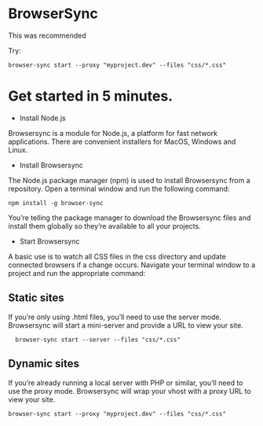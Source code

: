 # BrowserSync

This was recommended

Try:

    browser-sync start --proxy "myproject.dev" --files "css/*.css"


# Get started in 5 minutes.

* Install Node.js

Browsersync is a module for Node.js, a platform for fast network applications. There are convenient installers for MacOS, Windows and Linux.

* Install Browsersync

The Node.js package manager (npm) is used to install Browsersync from a repository. Open a terminal window and run the following command:

    npm install -g browser-sync


You’re telling the package manager to download the Browsersync files and install them globally so they’re available to all your projects.

* Start Browsersync

A basic use is to watch all CSS files in the css directory and update connected browsers if a change occurs. Navigate your terminal window to a project and run the appropriate command:

## Static sites

If you’re only using .html files, you’ll need to use the server mode. Browsersync will start a mini-server and provide a URL to view your site.

      browser-sync start --server --files "css/*.css"

## Dynamic sites

If you’re already running a local server with PHP or similar, you’ll need to use the proxy mode. Browsersync will wrap your vhost with a proxy URL to view your site.

    browser-sync start --proxy "myproject.dev" --files "css/*.css"
